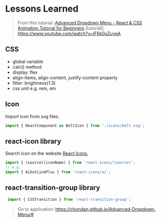 # Lessons Learned

> From this tutorial: [Advanced Dropdown Menu - React & CSS Animation Tutorial for Beginners](tutorial)
[tutorial]: <https://www.youtube.com/watch?v=IF6k0uZuypA>

## CSS
- global variable
- calc() method
- display: flex
- align-items, align-content, justify-content property
- filter: brightness(1.3)
- css unit e.g. rem, em

## Icon
Import icon from svg files.
```JavaScript
import { ReactComponent as BoltIcon } from './icons/bolt.svg';
```

## react-icon library
Search icon on the website [React Icons.](https://react-icons.github.io/react-icons/)
```JavaScript
import { (source)(iconName) } from 'react-icons/(source)';
// e.g.
import { AiOutLinePlus } from 'react-icons/ai';
```

## react-transition-group library
```JavaScript
 import { CSSTransition } from 'react-transition-group';
```

> Go to application: https://chondan.github.io/Advanced-Dropdown-Menu/#
